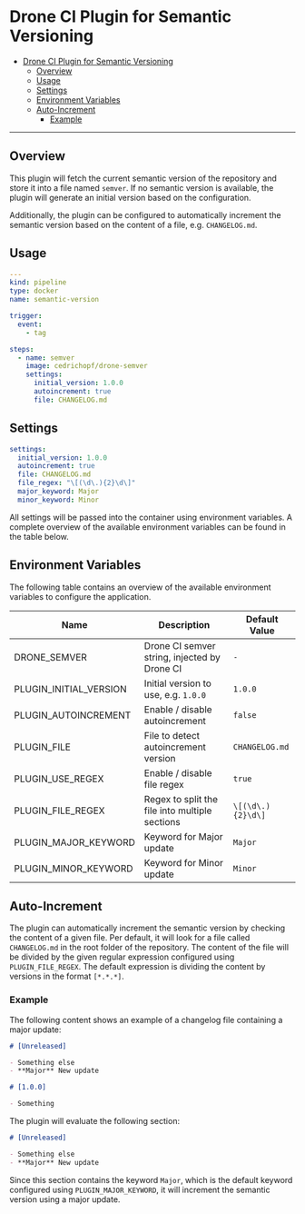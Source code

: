 # Drone CI Plugin for Semantic Versioning

- [Drone CI Plugin for Semantic Versioning](#drone-ci-plugin-for-semantic-versioning)
  - [Overview](#overview)
  - [Usage](#usage)
  - [Settings](#settings)
  - [Environment Variables](#environment-variables)
  - [Auto-Increment](#auto-increment)
    - [Example](#example)

---

## Overview

This plugin will fetch the current semantic version of the repository
and store it into a file named `semver`. If no semantic version is available,
the plugin will generate an initial version based on the configuration.

Additionally, the plugin can be configured to automatically increment the semantic version
based on the content of a file, e.g. `CHANGELOG.md`.

## Usage

```yaml
---
kind: pipeline
type: docker
name: semantic-version

trigger:
  event:
    - tag

steps:
  - name: semver
    image: cedrichopf/drone-semver
    settings:
      initial_version: 1.0.0
      autoincrement: true
      file: CHANGELOG.md
```

## Settings

```yaml
settings:
  initial_version: 1.0.0
  autoincrement: true
  file: CHANGELOG.md
  file_regex: "\[(\d\.){2}\d\]"
  major_keyword: Major
  minor_keyword: Minor
```

All settings will be passed into the container using environment variables.
A complete overview of the available environment variables can be found in the table below.

## Environment Variables

The following table contains an overview of the available environment variables to configure
the application.

| Name                   | Description                                    | Default Value     |
| ---------------------- | ---------------------------------------------- | ----------------- |
| DRONE_SEMVER           | Drone CI semver string, injected by Drone CI   | `-`               |
| PLUGIN_INITIAL_VERSION | Initial version to use, e.g. `1.0.0`           | `1.0.0`           |
| PLUGIN_AUTOINCREMENT   | Enable / disable autoincrement                 | `false`           |
| PLUGIN_FILE            | File to detect autoincrement version           | `CHANGELOG.md`    |
| PLUGIN_USE_REGEX       | Enable / disable file regex                    | `true`            |
| PLUGIN_FILE_REGEX      | Regex to split the file into multiple sections | `\[(\d\.){2}\d\]` |
| PLUGIN_MAJOR_KEYWORD   | Keyword for Major update                       | `Major`           |
| PLUGIN_MINOR_KEYWORD   | Keyword for Minor update                       | `Minor`           |

## Auto-Increment

The plugin can automatically increment the semantic version by checking the content of a
given file. Per default, it will look for a file called `CHANGELOG.md` in the root folder
of the repository. The content of the file will be divided by the given regular expression
configured using `PLUGIN_FILE_REGEX`. The default expression is dividing the content by
versions in the format `[*.*.*]`.

### Example

The following content shows an example of a changelog file containing a major update:

```markdown
# [Unreleased]

- Something else
- **Major** New update

# [1.0.0]

- Something
```

The plugin will evaluate the following section:

```markdown
# [Unreleased]

- Something else
- **Major** New update
```

Since this section contains the keyword `Major`, which is the default keyword configured
using `PLUGIN_MAJOR_KEYWORD`, it will increment the semantic version using a major update.

